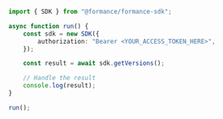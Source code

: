 <!-- Start SDK Example Usage [usage] -->
```typescript
import { SDK } from "@formance/formance-sdk";

async function run() {
    const sdk = new SDK({
        authorization: "Bearer <YOUR_ACCESS_TOKEN_HERE>",
    });

    const result = await sdk.getVersions();

    // Handle the result
    console.log(result);
}

run();

```
<!-- End SDK Example Usage [usage] -->